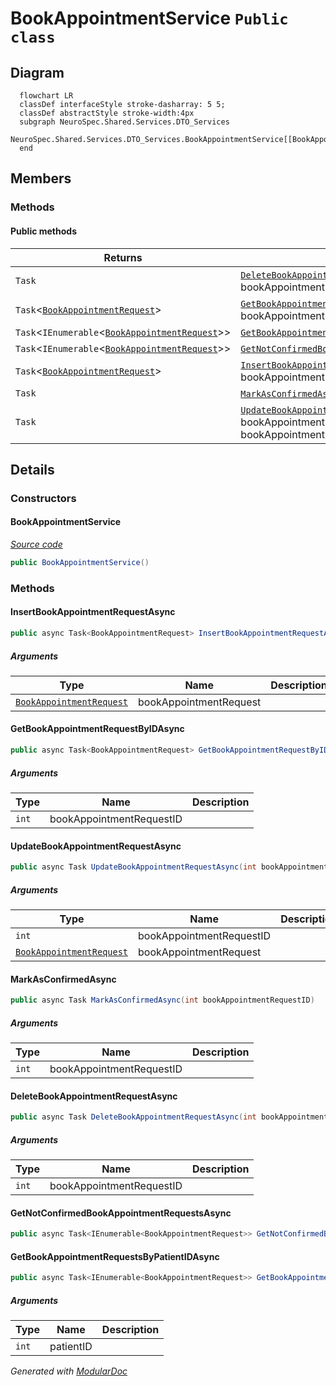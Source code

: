 # BookAppointmentService `Public class`

## Diagram
```mermaid
  flowchart LR
  classDef interfaceStyle stroke-dasharray: 5 5;
  classDef abstractStyle stroke-width:4px
  subgraph NeuroSpec.Shared.Services.DTO_Services
  NeuroSpec.Shared.Services.DTO_Services.BookAppointmentService[[BookAppointmentService]]
  end
```

## Members
### Methods
#### Public  methods
| Returns | Name |
| --- | --- |
| `Task` | [`DeleteBookAppointmentRequestAsync`](#deletebookappointmentrequestasync)(`int` bookAppointmentRequestID) |
| `Task`&lt;[`BookAppointmentRequest`](../../models/dto/BookAppointmentRequest.md)&gt; | [`GetBookAppointmentRequestByIDAsync`](#getbookappointmentrequestbyidasync)(`int` bookAppointmentRequestID) |
| `Task`&lt;`IEnumerable`&lt;[`BookAppointmentRequest`](../../models/dto/BookAppointmentRequest.md)&gt;&gt; | [`GetBookAppointmentRequestsByPatientIDAsync`](#getbookappointmentrequestsbypatientidasync)(`int` patientID) |
| `Task`&lt;`IEnumerable`&lt;[`BookAppointmentRequest`](../../models/dto/BookAppointmentRequest.md)&gt;&gt; | [`GetNotConfirmedBookAppointmentRequestsAsync`](#getnotconfirmedbookappointmentrequestsasync)() |
| `Task`&lt;[`BookAppointmentRequest`](../../models/dto/BookAppointmentRequest.md)&gt; | [`InsertBookAppointmentRequestAsync`](#insertbookappointmentrequestasync)([`BookAppointmentRequest`](../../models/dto/BookAppointmentRequest.md) bookAppointmentRequest) |
| `Task` | [`MarkAsConfirmedAsync`](#markasconfirmedasync)(`int` bookAppointmentRequestID) |
| `Task` | [`UpdateBookAppointmentRequestAsync`](#updatebookappointmentrequestasync)(`int` bookAppointmentRequestID, [`BookAppointmentRequest`](../../models/dto/BookAppointmentRequest.md) bookAppointmentRequest) |

## Details
### Constructors
#### BookAppointmentService
[*Source code*](https://github.com///blob//NeuroSpec.Shared/Services/DTO_Services/BookAppointmentService.cs#L13)
```csharp
public BookAppointmentService()
```

### Methods
#### InsertBookAppointmentRequestAsync
```csharp
public async Task<BookAppointmentRequest> InsertBookAppointmentRequestAsync(BookAppointmentRequest bookAppointmentRequest)
```
##### Arguments
| Type | Name | Description |
| --- | --- | --- |
| [`BookAppointmentRequest`](../../models/dto/BookAppointmentRequest.md) | bookAppointmentRequest |   |

#### GetBookAppointmentRequestByIDAsync
```csharp
public async Task<BookAppointmentRequest> GetBookAppointmentRequestByIDAsync(int bookAppointmentRequestID)
```
##### Arguments
| Type | Name | Description |
| --- | --- | --- |
| `int` | bookAppointmentRequestID |   |

#### UpdateBookAppointmentRequestAsync
```csharp
public async Task UpdateBookAppointmentRequestAsync(int bookAppointmentRequestID, BookAppointmentRequest bookAppointmentRequest)
```
##### Arguments
| Type | Name | Description |
| --- | --- | --- |
| `int` | bookAppointmentRequestID |   |
| [`BookAppointmentRequest`](../../models/dto/BookAppointmentRequest.md) | bookAppointmentRequest |   |

#### MarkAsConfirmedAsync
```csharp
public async Task MarkAsConfirmedAsync(int bookAppointmentRequestID)
```
##### Arguments
| Type | Name | Description |
| --- | --- | --- |
| `int` | bookAppointmentRequestID |   |

#### DeleteBookAppointmentRequestAsync
```csharp
public async Task DeleteBookAppointmentRequestAsync(int bookAppointmentRequestID)
```
##### Arguments
| Type | Name | Description |
| --- | --- | --- |
| `int` | bookAppointmentRequestID |   |

#### GetNotConfirmedBookAppointmentRequestsAsync
```csharp
public async Task<IEnumerable<BookAppointmentRequest>> GetNotConfirmedBookAppointmentRequestsAsync()
```

#### GetBookAppointmentRequestsByPatientIDAsync
```csharp
public async Task<IEnumerable<BookAppointmentRequest>> GetBookAppointmentRequestsByPatientIDAsync(int patientID)
```
##### Arguments
| Type | Name | Description |
| --- | --- | --- |
| `int` | patientID |   |

*Generated with* [*ModularDoc*](https://github.com/hailstorm75/ModularDoc)
